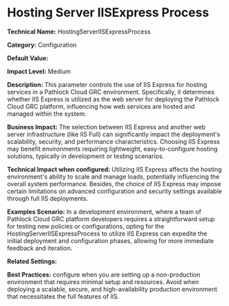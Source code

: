 # Hosting Server IISExpress Process

**Technical Name:** HostingServerIISExpressProcess 

**Category:** Configuration 

**Default Value:** 

**Impact Level:** Medium 

**Description:** This parameter controls the use of IIS Express for hosting services in a Pathlock Cloud GRC environment. Specifically, it determines whether IIS Express is utilized as the web server for deploying the Pathlock Cloud GRC platform, influencing how web services are hosted and managed within the system.

**Business Impact:** The selection between IIS Express and another web server infrastructure (like IIS Full) can significantly impact the deployment's scalability, security, and performance characteristics. Choosing IIS Express may benefit environments requiring lightweight, easy-to-configure hosting solutions, typically in development or testing scenarios.

**Technical Impact when configured:** Utilizing IIS Express affects the hosting environment's ability to scale and manage loads, potentially influencing the overall system performance. Besides, the choice of IIS Express may impose certain limitations on advanced configuration and security settings available through full IIS deployments.

**Examples Scenario:** In a development environment, where a team of Pathlock Cloud GRC platform developers requires a straightforward setup for testing new policies or configurations, opting for the HostingServerIISExpressProcess to utilize IIS Express can expedite the initial deployment and configuration phases, allowing for more immediate feedback and iteration.

**Related Settings:** 

**Best Practices:** configure when you are setting up a non-production environment that requires minimal setup and resources. Avoid when deploying a scalable, secure, and high-availability production environment that necessitates the full features of IIS.